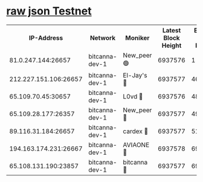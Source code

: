 [raw json Testnet](https://rpc-check.bcat.stavr.tech/bcat/rpc-bcat-result.json)
=


<table><tr><th>IP-Address</th><th>Network</th><th>Moniker</th><th>Latest Block Height</th><th>Earliest Block Height</th><th>Catching Up</th><th>Tx Index</th><th>Voting Power</th><th>Scan Time</th></tr><tr><td>81.0.247.144:26657</td><td>bitcanna-dev-1</td><td>New_peer 🟢</td><td>6937576</td><td>1</td><td>False</td><td>on</td><td>0</td><td>2024-03-18T12:50:11.115214541UTC</td></tr><tr><td>212.227.151.106:26657</td><td>bitcanna-dev-1</td><td>El-Jay's 🔴</td><td>6937577</td><td>4670391</td><td>False</td><td>on</td><td>2218364</td><td>2024-03-18T12:50:17.796545803UTC</td></tr><tr><td>65.109.70.45:30657</td><td>bitcanna-dev-1</td><td>L0vd 🔴</td><td>6937576</td><td>4828155</td><td>False</td><td>on</td><td>308120</td><td>2024-03-18T12:50:11.416950796UTC</td></tr><tr><td>65.109.28.177:26357</td><td>bitcanna-dev-1</td><td>New_peer 🔴</td><td>6937577</td><td>4952911</td><td>False</td><td>on</td><td>2237167</td><td>2024-03-18T12:50:18.396403276UTC</td></tr><tr><td>89.116.31.184:26657</td><td>bitcanna-dev-1</td><td>cardex 🔴</td><td>6937577</td><td>5185001</td><td>False</td><td>on</td><td>1</td><td>2024-03-18T12:50:18.092899364UTC</td></tr><tr><td>194.163.174.231:26667</td><td>bitcanna-dev-1</td><td>AVIAONE 🔴</td><td>6937578</td><td>6928781</td><td>False</td><td>on</td><td>1949865</td><td>2024-03-18T12:50:27.171438475UTC</td></tr><tr><td>65.108.131.190:23857</td><td>bitcanna-dev-1</td><td>bitcanna 🔴</td><td>6937577</td><td>6933577</td><td>False</td><td>off</td><td>378646</td><td>2024-03-18T12:50:18.709273899UTC</td></tr></table>